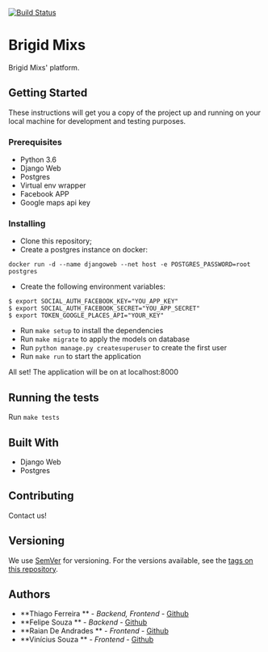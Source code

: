 [![Build Status](https://circleci.com/gh/thiagoferreiraw/mixapp.svg?style=shield&circle-token=48a42b6925295d37ceb93b42d29f1c28a40eb4ab)](https://circleci.com/gh/thiagoferreiraw/mixapp/)
# Brigid Mixs

Brigid Mixs' platform.

## Getting Started

These instructions will get you a copy of the project up and running on your local machine for development and testing purposes.

### Prerequisites

- Python 3.6
- Django Web
- Postgres
- Virtual env wrapper
- Facebook APP
- Google maps api key

### Installing

- Clone this repository;
- Create a postgres instance on docker:
```
docker run -d --name djangoweb --net host -e POSTGRES_PASSWORD=root postgres
```
- Create the following environment variables:
```
$ export SOCIAL_AUTH_FACEBOOK_KEY="YOU_APP_KEY"
$ export SOCIAL_AUTH_FACEBOOK_SECRET="YOU_APP_SECRET"
$ export TOKEN_GOOGLE_PLACES_API="YOUR_KEY"
```
- Run `make setup` to install the dependencies
- Run `make migrate` to apply the models on database
- Run `python manage.py createsuperuser` to create the first user
- Run `make run` to start the application

All set! The application will be on at localhost:8000

## Running the tests

Run `make tests`

## Built With

* Django Web
* Postgres

## Contributing

Contact us!

## Versioning

We use [SemVer](http://semver.org/) for versioning. For the versions available, see the [tags on this repository](https://github.com/your/project/tags).

## Authors

* **Thiago Ferreira ** - *Backend, Frontend* - [Github](https://github.com/thiagoferreiraw)
* **Felipe Souza ** - *Backend* - [Github](https://github.com/fnscoder)
* **Raian De Andrades ** - *Frontend* - [Github](https://github.com/RaianAndrades)
* **Vinícius Souza ** - *Frontend* - [Github](https://github.com/euvinisouza)
